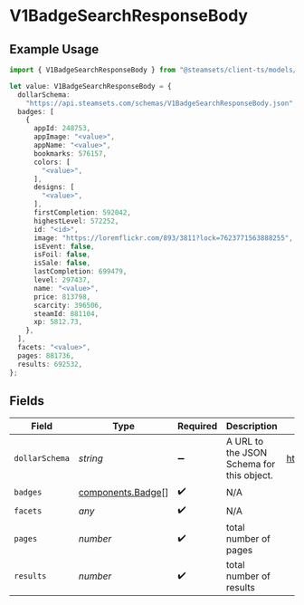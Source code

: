 # V1BadgeSearchResponseBody

## Example Usage

```typescript
import { V1BadgeSearchResponseBody } from "@steamsets/client-ts/models/components";

let value: V1BadgeSearchResponseBody = {
  dollarSchema:
    "https://api.steamsets.com/schemas/V1BadgeSearchResponseBody.json",
  badges: [
    {
      appId: 248753,
      appImage: "<value>",
      appName: "<value>",
      bookmarks: 576157,
      colors: [
        "<value>",
      ],
      designs: [
        "<value>",
      ],
      firstCompletion: 592042,
      highestLevel: 572252,
      id: "<id>",
      image: "https://loremflickr.com/893/3811?lock=7623771563888255",
      isEvent: false,
      isFoil: false,
      isSale: false,
      lastCompletion: 699479,
      level: 297437,
      name: "<value>",
      price: 813798,
      scarcity: 396506,
      steamId: 881104,
      xp: 5812.73,
    },
  ],
  facets: "<value>",
  pages: 881736,
  results: 692532,
};
```

## Fields

| Field                                                            | Type                                                             | Required                                                         | Description                                                      | Example                                                          |
| ---------------------------------------------------------------- | ---------------------------------------------------------------- | ---------------------------------------------------------------- | ---------------------------------------------------------------- | ---------------------------------------------------------------- |
| `dollarSchema`                                                   | *string*                                                         | :heavy_minus_sign:                                               | A URL to the JSON Schema for this object.                        | https://api.steamsets.com/schemas/V1BadgeSearchResponseBody.json |
| `badges`                                                         | [components.Badge](../../models/components/badge.md)[]           | :heavy_check_mark:                                               | N/A                                                              |                                                                  |
| `facets`                                                         | *any*                                                            | :heavy_check_mark:                                               | N/A                                                              |                                                                  |
| `pages`                                                          | *number*                                                         | :heavy_check_mark:                                               | total number of pages                                            |                                                                  |
| `results`                                                        | *number*                                                         | :heavy_check_mark:                                               | total number of results                                          |                                                                  |